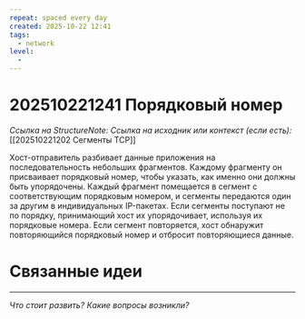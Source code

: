 ```yaml
---
repeat: spaced every day
created: 2025-10-22 12:41
tags:
  - network
level:
  -
---
```

# 202510221241 Порядковый номер

*Ссылка на StructureNote:*
*Ссылка на исходник или контекст (если есть):* [[202510221202 Сегменты TCP]]

Хост-отправитель разбивает данные приложения на последовательность небольших фрагментов. Каждому фрагменту он присваивает порядковый номер, чтобы указать, как именно они должны быть упорядочены. Каждый фрагмент помещается в сегмент с соответствующим порядковым номером, и сегменты передаются один за другим в индивидуальных IP-пакетах. Если сегменты поступают не по порядку, принимающий хост их упорядочивает, используя их порядковые номера. Если сегмент повторяется, хост обнаружит повторяющийся порядковый номер и отбросит повторяющиеся данные.

# Связанные идеи

---

*Что стоит развить? Какие вопросы возникли?*

